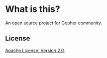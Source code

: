 # What is this?

An open source project for Gopher community.

## License

[Apache License, Version 2.0](http://www.apache.org/licenses/LICENSE-2.0.html).